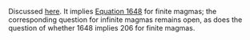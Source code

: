 Discussed [here](https://leanprover.zulipchat.com/#narrow/stream/458659-Equational/topic/1648.20!.3D.3E.20206).  It implies [Equation 1648](https://teorth.github.io/equational_theories/implications/?1648) for finite magmas; the corresponding question for infinite magmas remains open, as does the question of whether 1648 implies 206 for finite magmas.
